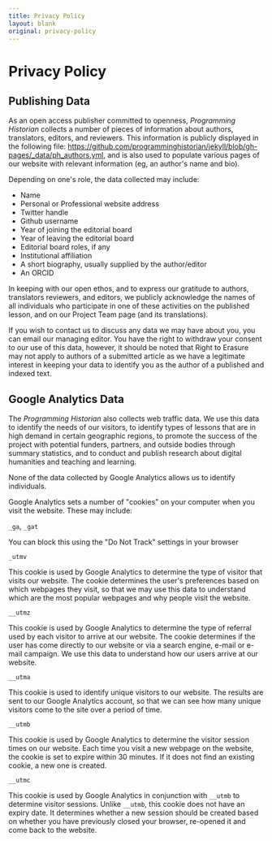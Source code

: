 ```yaml
---
title: Privacy Policy
layout: blank
original: privacy-policy
---
```


# Privacy Policy

## Publishing Data

As an open access publisher committed to openness, *Programming Historian* collects a number of pieces of information about authors, translators, editors, and reviewers. This information is publicly displayed in the following file: <https://github.com/programminghistorian/jekyll/blob/gh-pages/_data/ph_authors.yml>, and is also used to populate various pages of our website with relevant information (eg, an author's name and bio).

Depending on one's role, the data collected may include:

- Name
- Personal or Professional website address
- Twitter handle
- Github username
- Year of joining the editorial board
- Year of leaving the editorial board
- Editorial board roles, if any
- Institutional affiliation
- A short biography, usually supplied by the author/editor
- An ORCID

In keeping with our open ethos, and to express our gratitude to authors, translators reviewers, and editors, we publicly acknowledge the names of all individuals who participate in one of these activities on the published lesson, and on our Project Team page (and its translations).

If you wish to contact us to discuss any data we may have about you, you can email our managing editor. You have the right to withdraw your consent to our use of this data, however, it should be noted that Right to Erasure may not apply to authors of a submitted article as we have a legitimate interest in keeping your data to identify you as the author of a published and indexed text.

## Google Analytics Data

The *Programming Historian* also collects web traffic data. We use this data to identify the needs of our visitors, to identify types of lessons that are in high demand in certain geographic regions, to promote the success of the project with potential funders, partners, and outside bodies through summary statistics, and to conduct and publish research about digital humanities and teaching and learning.

None of the data collected by Google Analytics allows us to identify individuals.

Google Analytics sets a number of "cookies" on your computer when you visit the website. These may include:

`_ga`, `_gat`

You can block this using the "Do Not Track" settings in your browser

`_utmv`

This cookie is used by Google Analytics to determine the type of visitor that visits our website. The cookie determines the user's preferences based on which webpages they visit, so that we may use this data to understand which are the most popular webpages and why people visit the website.

`__utmz`

This cookie is used by Google Analytics to determine the type of referral used by each visitor to arrive at our website. The cookie determines if the user has come directly to our website or via a search engine, e-mail or e-mail campaign. We use this data to understand how our users arrive at our website.

`__utma`

This cookie is used to identify unique visitors to our website. The results are sent to our Google Analytics account, so that we can see how many unique visitors come to the site over a period of time.

`__utmb`

This cookie is used by Google Analytics to determine the visitor session times on our website. Each time you visit a new webpage on the website, the cookie is set to expire within 30 minutes. If it does not find an existing cookie, a new one is created.

`__utmc`

This cookie is used by Google Analytics in conjunction with `__utmb` to determine visitor sessions. Unlike `__utmb`, this cookie does not have an expiry date. It determines whether a new session should be created based on whether you have previously closed your browser, re-opened it and come back to the website.
